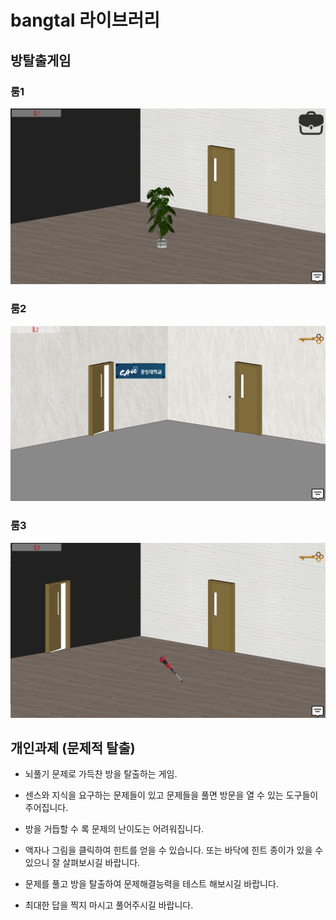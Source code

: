 # bangtal 라이브러리 
## 방탈출게임 
### 룸1
![방탈출](https://github.com/taeyk1/bangtal/blob/master/images(%EB%B0%A9%ED%83%88%EC%B6%9C)/1.png)

### 룸2
![방탈출](https://github.com/taeyk1/bangtal/blob/master/images(%EB%B0%A9%ED%83%88%EC%B6%9C)/2.png)

### 룸3
![방탈출](https://github.com/taeyk1/bangtal/blob/master/images(%EB%B0%A9%ED%83%88%EC%B6%9C)/3.png)


## 개인과제 (문제적 탈출)
* 뇌풀기 문제로 가득찬 방을 탈출하는 게임.

* 센스와 지식을 요구하는 문제들이 있고 문제들을 풀면 방문을 열 수 있는 도구들이 주어집니다.

* 방을 거듭할 수 록 문제의 난이도는 어려워집니다.

* 액자나 그림을 클릭하여 힌트를 얻을 수 있습니다. 또는 바닥에 힌트 종이가 있을 수 있으니 잘 살펴보시길 바랍니다.

* 문제를 풀고 방을 탈출하여 문제해결능력을 테스트 해보시길 바랍니다.

* 최대한 답을 찍지 마시고 풀어주시길 바랍니다.
